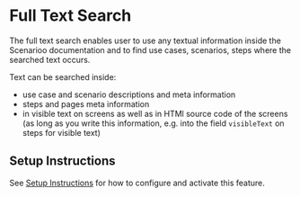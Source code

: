 # Full Text Search

The full text search enables user to use any textual information inside the Scenarioo documentation and to find use cases, scenarios, steps where the searched text occurs.

Text can be searched inside:
* use case and scenario descriptions and meta information
* steps and pages meta information
* in visible text on screens as well as in HTMl source code of the screens (as long as you write this information, e.g. into the field `visibleText` on steps for visible text)

## Setup Instructions

See [Setup Instructions](setup.md) for how to configure and activate this feature.

